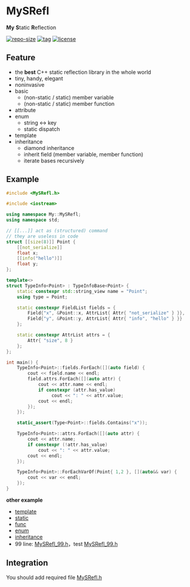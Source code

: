 # MySRefl

**My** **S**tatic **R**eflection

[![repo-size](https://img.shields.io/github/languages/code-size/shimakaze09/MySRefl?style=flat)](https://github.com/shimakaze09/MySRefl/archive/main.zip) [![tag](https://img.shields.io/github/v/tag/shimakaze09/MySRefl)](https://github.com/shimakaze09/MySRefl/tags) [![license](https://img.shields.io/github/license/shimakaze09/MySRefl)](LICENSE)

## Feature

- the **best** C++ static reflection library in the whole world
- tiny, handy, elegant
- noninvasive
- basic
    - (non-static / static) member variable
    - (non-static / static) member function
- attribute
- enum
    - string <-> key
    - static dispatch
- template
- inheritance
    - diamond inheritance
    - inherit field (member variable, member function)
    - iterate bases recursively

## Example

```c++
#include <MySRefl.h>

#include <iostream>

using namespace My::MySRefl;
using namespace std;

// [[...]] act as (structured) command
// they are useless in code
struct [[size(8)]] Point {
	[[not_serialize]]
	float x;
	[[info("hello")]]
	float y;
};

template<>
struct TypeInfo<Point> : TypeInfoBase<Point> {
	static constexpr std::string_view name = "Point";
	using type = Point;

	static constexpr FieldList fields = {
		Field{"x", &Point::x, AttrList{ Attr{ "not_serialize" } }},
		Field{"y", &Point::y, AttrList{ Attr{ "info", "hello" } }}
	};

	static constexpr AttrList attrs = {
		Attr{ "size", 8 }
	};
};

int main() {
	TypeInfo<Point>::fields.ForEach([](auto field) {
		cout << field.name << endl;
		field.attrs.ForEach([](auto attr) {
			cout << attr.name << endl;
			if constexpr (attr.has_value)
				 cout << ": " << attr.value;
            cout << endl;
		});
	});

	static_assert(Type<Point>::fields.Contains("x"));

	TypeInfo<Point>::attrs.ForEach([](auto attr) {
        cout << attr.name;
		if constexpr (!attr.has_value)
			cout << ": " << attr.value;
        cout << endl;
	});

	TypeInfo<Point>::ForEachVarOf(Point{ 1,2 }, [](auto&& var) {
		cout << var << endl;
	});
}
```

**other example**

- [template](src/test/01_template/main.cpp)
- [static](src/test/02_static/main.cpp)
- [func](src/test/03_func/main.cpp)
- [enum](src/test/04_enum/main.cpp)
- [inheritance](src/test/05_subclass/main.cpp)
- 99 line: [MySRefl_99.h](src/test/06_99/MySRefl_99.h)，test [MySRefl_99.h](src/test/06_99/main.cpp)

## Integration

You should add required file [MySRefl.h](include/MySRefl.h)